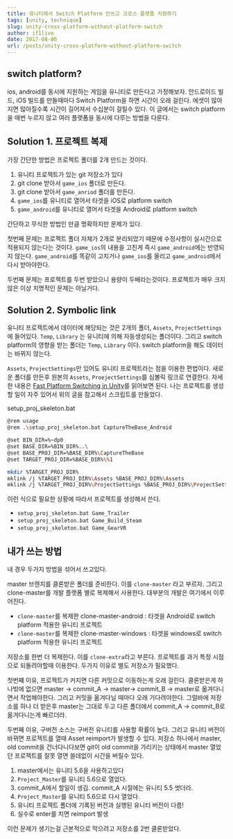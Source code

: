 ```yaml
---
title: 유니티에서 Switch Platform 안쓰고 크로스 플랫폼 지원하기
tags: [unity, technique]
slug: unity-cross-platform-without-platform-switch
author: if1live
date: 2017-08-06
url: /posts/unity-cross-platform-without-platform-switch
---
```


## switch platform?

ios, android를 동시에 지원하는 게임을 유니티로 만든다고 가정해보자. 안드로이드 빌드, iOS 빌드를 만들때마다 Switch Platform을 하면 시간이 오래 걸린다. 에셋이 많아지면 많아질수록 시간이 길어져서 수십분이 걸릴수 있다. 이 글에서는 switch platform을 매번 누르지 않고 여러 플랫폼을 동시에 다루는 방법을 다룬다.

## Solution 1. 프로젝트 복제

가장 간단한 방법은 프로젝트 폴더를 2개 만드는 것이다.

1. 유니티 프로젝트가 있는 git 저장소가 있다
2. git clone 받아서 `game_ios` 폴더로 만든다.
3. git clone 받아서 `game_anriod` 폴더를 만든다.
4. `game_ios`를 유니티로 열어서 타겟을 iOS로 platform switch
5. `game_android`를 유니티로 열어서 타겟을 Android로 platform switch

간단하고 무식한 방법인 만큼 명확하지만 문제가 있다.

첫번째 문제는 프로젝트 폴더 자체가 2개로 분리되었기 때문에 수정사항이 실시간으로 적용되지 않는다는 것이다. `game_ios`의 내용을 고친게 즉시 `game_android`에는 반영되지 않는다. `game_android`를 똑같이 고치거나 `game_ios`를 올리고 `game_android`에서 다시 받아야한다.

두번째 문제는 프로젝트를 두번 받았으니 용량이 두배라는것이다. 프로젝트가 매우 크지 않은 이상 치명적인 문제는 아닐거다.

## Solution 2. Symbolic link

유니티 프로젝트에서 데이터에 해당되는 것은 2개의 폴더, `Assets`, `ProjectSettings`에 들어있다. `Temp`, `Library` 는 유니티에 의해 자동생성되는 폴더이다. 그리고 switch platform의 영향을 받는 폴더는 `Temp`, `Library` 이다. switch platform을 해도 데이터는 바뀌지 않는다.

`Assets`, `ProjectSettings`만 있어도 유니티 프로젝트라는 점을 이용한 편법이다. 새로운 폴더를 만든후 원본의 `Assets`, `ProejectSettings`를 심볼릭 링크로 연결한다.
자세한 내용은 [Fast Platform Switching in Unity](http://www.cliffordroche.ca/fast-platform-switching-in-unity/)를 읽어보면 된다. 나는 프로젝트를 생성할 일이 자주 있어서 위의 글을 참고해서 스크립트를 만들었다. 

setup_proj_skeleton.bat

```sh
@rem usage
@rem .\setup_proj_skeleton.bat CaptureTheBase_Android

@set BIN_DIR=%~dp0
@set BASE_DIR=%BIN_DIR%..\
@set BASE_PROJ_DIR=%BASE_DIR%\CaptureTheBase
@set TARGET_PROJ_DIR=%BASE_DIR%\%1

mkdir %TARGET_PROJ_DIR%
mklink /j %TARGET_PROJ_DIR%\Assets %BASE_PROJ_DIR%\Assets
mklink /j %TARGET_PROJ_DIR%\ProjectSettings %BASE_PROJ_DIR%\ProjectSettings
```

이런 식으로 필요한 상황에 따라서 프로젝트를 생성해서 쓴다.

* `setup_proj_skeleton.bat Game_Trailer`
* `setup_proj_skeleton.bat Game_Build_Steam`
* `setup_proj_skeleton.bat Game_GearVR`

## 내가 쓰는 방법

내 경우 두가지 방법을 섞어서 쓰고있다.

master 브렌치를 클론받은 폴더를 준비한다. 이를 `clone-master` 라고 부르자. 그리고 clone-master를 개발 플랫폼 별로 복제해서 사용한다. 대부분의 개발은 여기에서 이루어진다.

* `clone-master`를 복제한 clone-master-android : 타겟을 Android로 switch platform 적용한 유니티 프로젝트
* `clone-master`를 복제한 clone-master-windows : 타겟을 windows로 switch platform 적용한 유니티 프로젝트

저장소를 한번 더 복제한다. 이를 `clone-extra`라고 부른다. 프로젝트를 과거 특정 시점으로 되돌려야할때 이용한다. 두가지 이유로 별도 저장소가 필요했다.

첫번쨰 이유, 프로젝트가 커지면 다른 커밋으로 이동하는게 오래 걸린다. 클론받은게 하나밖에 없으면 master -> commit_A -> master-> commit_B -> master로 옮겨다니면서 작업해야한다. 그리고 커밋을 옮겨다닐 때마다 오래 기다려야한다. 그럴바에 저장소를 하나 더 받은후 master는 그대로 두고 다른 폴더에서 commit_A -> commit_B로 옮겨다니는게 빠르더라.

두번째 이유, 구버전 소스는 구버전 유니티를 사용할 확률이 높다. 그리고 유니티 버전이 바뀌면 프로젝트를 열때 Asset reimport가 발생할 수 있다. 저장소 하나에서 master, old commit을 건너다니다보면 git이 old commit을 가리키는 상태에서 master 열었던 프로젝트를 잘못 열면 쓸데없이 시간을 버릴수 있다.

1. master에서는 유니티 5.6을 사용하고있다
2. `Project_Master`를 유니티 5.6으로 열었다.
3. commit_A에서 할일이 생김. commit_A 시절에는 유니티 5.5 썻더라.
4. `Project_Master`를 유니티 5.6으로 다시 열었다.
5. 유니티 프로젝트 폴더에 기록된 버전과 실행된 유니티 버전이 다름!
5. 실수로 enter를 치면 reimport 발생 

이런 문제가 생기는걸 근본적으로 막으려고 저장소를 2번 클론받았다.

